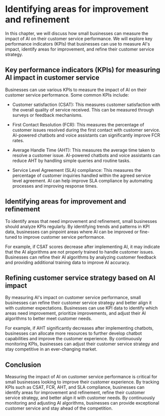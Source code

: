 Identifying areas for improvement and refinement
================================================================================================================

In this chapter, we will discuss how small businesses can measure the impact of AI on their customer service performance. We will explore key performance indicators (KPIs) that businesses can use to measure AI's impact, identify areas for improvement, and refine their customer service strategy.

Key performance indicators (KPIs) for measuring AI impact in customer service
-----------------------------------------------------------------------------

Businesses can use various KPIs to measure the impact of AI on their customer service performance. Some common KPIs include:

* Customer satisfaction (CSAT): This measures customer satisfaction with the overall quality of service received. This can be measured through surveys or feedback mechanisms.

* First Contact Resolution (FCR): This measures the percentage of customer issues resolved during the first contact with customer service. AI-powered chatbots and voice assistants can significantly improve FCR rates.

* Average Handle Time (AHT): This measures the average time taken to resolve a customer issue. AI-powered chatbots and voice assistants can reduce AHT by handling simple queries and routine tasks.

* Service Level Agreement (SLA) compliance: This measures the percentage of customer inquiries handled within the agreed service level agreement. AI can help improve SLA compliance by automating processes and improving response times.

Identifying areas for improvement and refinement
------------------------------------------------

To identify areas that need improvement and refinement, small businesses should analyze KPIs regularly. By identifying trends and patterns in KPI data, businesses can pinpoint areas where AI can be improved or fine-tuned to improve customer service performance.

For example, if CSAT scores decrease after implementing AI, it may indicate that the AI algorithms are not properly trained to handle customer issues. Businesses can refine their AI algorithms by analyzing customer feedback and providing additional training data to improve AI accuracy.

Refining customer service strategy based on AI impact
-----------------------------------------------------

By measuring AI's impact on customer service performance, small businesses can refine their customer service strategy and better align it with customer expectations. Businesses can use KPI data to identify which areas need improvement, prioritize improvements, and adjust their AI algorithms to better meet customer needs.

For example, if AHT significantly decreases after implementing chatbots, businesses can allocate more resources to further develop chatbot capabilities and improve the customer experience. By continuously monitoring KPIs, businesses can adjust their customer service strategy and stay competitive in an ever-changing market.

Conclusion
----------

Measuring the impact of AI on customer service performance is critical for small businesses looking to improve their customer experience. By tracking KPIs such as CSAT, FCR, AHT, and SLA compliance, businesses can identify areas for improvement and refinement, refine their customer service strategy, and better align it with customer needs. By continuously monitoring and adjusting AI algorithms, businesses can provide exceptional customer service and stay ahead of the competition.
